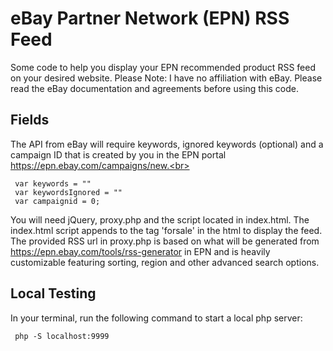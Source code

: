 # eBay Partner Network (EPN) RSS Feed
Some code to help you display your EPN recommended product RSS feed on your desired website.
Please Note: I have no affiliation with eBay. Please read the eBay documentation and agreements before using this code.

## Fields
The API from eBay will require keywords, ignored keywords (optional) and a campaign ID that is created by you in the EPN portal https://epn.ebay.com/campaigns/new.<br>
```
 var keywords = ""
 var keywordsIgnored = ""
 var campaignid = 0;
```
You will need jQuery, proxy.php and the script located in index.html. The index.html script appends to the tag 'forsale' in the html to display the feed. The provided RSS url in proxy.php is based on what will be generated from https://epn.ebay.com/tools/rss-generator in EPN and is heavily customizable featuring sorting, region and other advanced search options.

## Local Testing
In your terminal, run the following command to start a local php server:
```
 php -S localhost:9999
```
